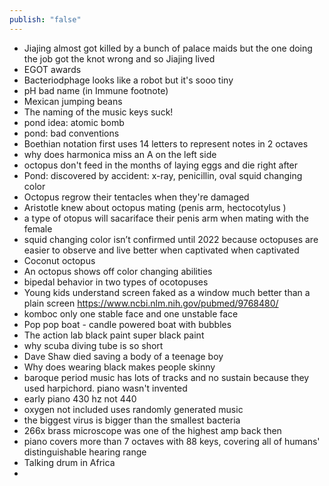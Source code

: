 ```yaml
---
publish: "false"
---
```

- Jiajing almost got killed by a bunch of palace maids but the one doing the job got the knot wrong and so Jiajing lived
- EGOT awards
- Bacteriodphage looks like a robot but it's sooo tiny
- pH bad name (in Immune footnote)
- Mexican jumping beans
- The naming of the music keys suck!
- pond idea: atomic bomb
- pond: bad conventions
- Boethian notation first uses 14 letters to represent notes in 2 octaves 
- why does harmonica miss an A on the left side
- octopus don't feed in the months of laying eggs and die right after
- Pond: discovered by accident: x-ray, penicillin, oval squid changing color
- Octopus regrow their tentacles when they're damaged
- Aristotle knew about octopus mating (penis arm, hectocotylus )
- a type of otopus will sacariface their penis arm when mating with the female
- squid changing color isn’t confirmed until 2022 because octopuses are easier to observe and live better when captivated when captivated
- Coconut octopus 
- An octopus shows off color changing abilities 
- bipedal behavior in two types of ocotopuses
- Young kids understand screen faked as a window much better than a plain screen https://www.ncbi.nlm.nih.gov/pubmed/9768480/
- komboc only one stable face and one unstable face
- Pop pop boat - candle powered boat with bubbles
- The action lab black paint super black paint
- why scuba diving tube is so short
- Dave Shaw died saving a body of a teenage boy
- Why does wearing black makes people skinny 
- baroque period music has lots of tracks and no sustain because they used harpichord. piano wasn't invented
- early piano 430 hz not 440
- oxygen not included uses randomly generated music
- the biggest virus is bigger than the smallest bacteria
- 266x brass microscope was one of the highest amp back then
- piano covers more than 7 octaves with 88 keys, covering all of humans' distinguishable hearing range
- Talking drum in Africa
- 